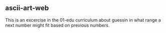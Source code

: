 ## ascii-art-web

This is an excercise in the 01-edu curriculum about guessin in what range a next number might fit based on previous numbers.
